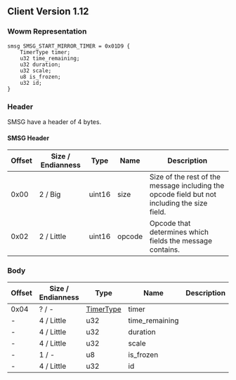 ## Client Version 1.12

### Wowm Representation
```rust,ignore
smsg SMSG_START_MIRROR_TIMER = 0x01D9 {
    TimerType timer;
    u32 time_remaining;
    u32 duration;
    u32 scale;
    u8 is_frozen;
    u32 id;
}
```
### Header
SMSG have a header of 4 bytes.

#### SMSG Header
| Offset | Size / Endianness | Type   | Name   | Description |
| ------ | ----------------- | ------ | ------ | ----------- |
| 0x00   | 2 / Big           | uint16 | size   | Size of the rest of the message including the opcode field but not including the size field.|
| 0x02   | 2 / Little        | uint16 | opcode | Opcode that determines which fields the message contains.|
### Body
| Offset | Size / Endianness | Type | Name | Description |
| ------ | ----------------- | ---- | ---- | ----------- |
| 0x04 | ? / - | [TimerType](timertype.md) | timer |  |
| - | 4 / Little | u32 | time_remaining |  |
| - | 4 / Little | u32 | duration |  |
| - | 4 / Little | u32 | scale |  |
| - | 1 / - | u8 | is_frozen |  |
| - | 4 / Little | u32 | id |  |
